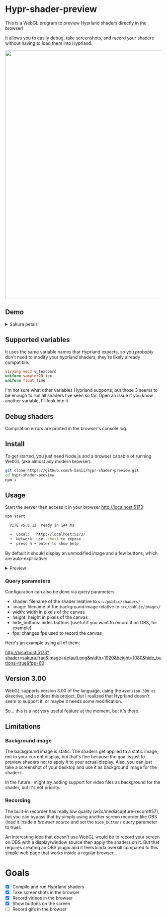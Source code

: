 # Hypr-shader-preview

This is a WebGL program to preview Hyprland shaders directly in the browser!

It allows you to easily debug, take screenshots, and record your shaders
without having to load them into Hyprland.

<img src="https://github.com/h-banii/hypr-shader-preview/assets/121690516/6a28eb70-6e62-44c6-b09e-fc568a723755" width="800"/>

## Demo

<details>
  <summary>Sakura petals</summary>
  <p>
    <video src="https://github.com/h-banii/hypr-shader-preview/assets/121690516/35cccd25-f6ae-46e5-a3bb-96112e3d35ff">
    </video>
    <em>
      anime: <a href="https://www.crunchyroll.com/series/GY5V74MPY/citrus">Citrus</a><br>
      wallpaper: <a href="https://www.reddit.com/r/CitrusManga/comments/8vjcpe/">reddit</a><br>
      music: <a href="https://youtu.be/-nmeHZ8rOd8?si=_fZFE2syWFt0SVdL">さりい bgm (YouTube)</a>, <a href="https://twitter.com/sarixbgm">sarixbgm (twitter)</a>
    </em>
  </p>
</details>

## Supported variables

It uses the same variable names that Hyprland expects, so you *probably* don't
need to modify your hyprland shaders, they're likely already compatible.

```glsl
varying vec2 v_texcoord
uniform sampler2D tex
uniform float time
```

I'm not sure what other variables Hyprland supports, but those 3 seems to be
enough to run all shaders I've seen so far. Open an issue if you know another
variable, I'll look into it.

## Debug shaders

Compilation errors are printed in the browser's console log.

## Install

To get started, you just need Node.js and a browser capable of running WebGL
(aka almost any modern browser).

```sh
git clone https://github.com/h-banii/hypr-shader-preview.git
cd hypr-shader-preview
npm i
```

## Usage

Start the server then access it in your browser
[http://localhost:5173](http://localhost:5173)

```sh
npm start

  VITE v5.0.12  ready in 144 ms

  ➜  Local:   http://localhost:5173/
  ➜  Network: use --host to expose
  ➜  press h + enter to show help
```

By default it should display an unmodified image and a few buttons, which are
auto-explicative:

<details>
  <summary>Preview</summary>
  <image width="400" src="https://github.com/h-banii/hypr-shader-preview/assets/121690516/a84cf1ca-52b5-4039-8e32-c0e6df1d2585" />
</details>

### Query parameters

Configuration can also be done via query parameters

- shader: filename of the shader relative to `src/public/shaders/`
- image: filename of the background image relative to `src/public/images/`
- width: width in pixels of the canvas
- height: height in pixels of the canvas
- hide_buttons: hides buttons (useful if you want to record it on OBS, for example)
- fps: changes fps used to record the canvas

Here's an example using all of them:

[http://localhost:5173?shader=sakura.frag&image=default.png&width=1920&height=1080&hide_buttons=true&fps=60](http://localhost:5173?shader=sakura.frag&image=default.png&width=1920&height=1080&hide_buttons=true&fps=60)

## Version 3.00

WebGL supports version 3.00 of the language, using the `#version 300 es`
directive, and so does this project. But I realized that Hyprland doesn't seem
to support it, or maybe it needs some modification.

So... this is a not very useful feature at the moment, but it's there.

## Limitations

### Background image

The background image is static. The shaders get applied to a static image, not
to your current display, but that's fine because the goal is just to preview
shaders not to apply it to your actual display. Also, you can just take a
screenshot of your desktop and use it as background image for the shaders.

In the future I might try adding support for video files as background for the
shader, but it's not priority.

### Recording

The built-in recorder has really low quality (w3c/mediacapture-record#57), but
you can bypass that by simply using another screen recorder like OBS (load it
inside a *browser source* and set the `hide_buttons` query parameter to true).

An interesting idea that doesn't use WebGL would be to record your screen on
OBS with a display/window source then apply the shaders on it. But that
requires creating an OBS plugin and it feels kinda overkill compared to this
simple web page that works inside a regular browser...

# Goals

- [X] Compile and run Hyprland shaders
- [X] Take screenshots in the browser
- [X] Record videos in the browser
- [X] Show buttons on the screen
- [ ] Record gifs in the browser

